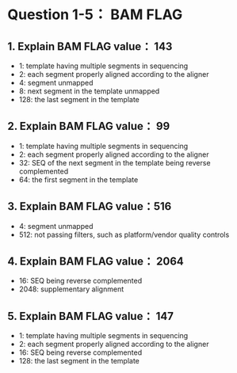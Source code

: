 # Question 1-5： BAM FLAG
## 1. Explain BAM FLAG value： 143
+ 1: template having multiple segments in sequencing
+ 2: each segment properly aligned according to the aligner
+ 4: segment unmapped
+ 8: next segment in the template unmapped
+ 128: the last segment in the template

## 2. Explain BAM FLAG value： 99
+ 1: template having multiple segments in sequencing
+ 2: each segment properly aligned according to the aligner
+ 32: SEQ of the next segment in the template being reverse complemented
+ 64: the first segment in the template

## 3. Explain BAM FLAG value：516
+ 4: segment unmapped
+ 512: not passing filters, such as platform/vendor quality controls

## 4. Explain BAM FLAG value： 2064
+ 16: SEQ being reverse complemented
+ 2048: supplementary alignment

## 5. Explain BAM FLAG value： 147
+ 1: template having multiple segments in sequencing
+ 2: each segment properly aligned according to the aligner
+ 16: SEQ being reverse complemented
+ 128: the last segment in the template
